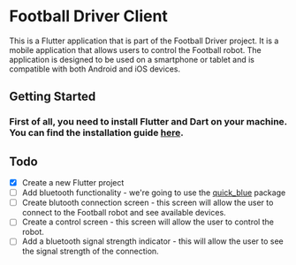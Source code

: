 # Football Driver Client

This is a Flutter application that is part of the Football Driver project. It is a mobile application that allows users to control the Football robot. The application is designed to be used on a smartphone or tablet and is compatible with both Android and iOS devices.

## Getting Started

### First of all, you need to install Flutter and Dart on your machine. You can find the installation guide [here](https://flutter.dev/docs/get-started/install).

## Todo

- [x] Create a new Flutter project
- [ ] Add bluetooth functionality - we're going to use the [quick_blue](https://pub.dev/packages/quick_blue) package
- [ ] Create blutooth connection screen - this screen will allow the user to connect to the Football robot and see available devices.
- [ ] Create a control screen - this screen will allow the user to control the robot.
- [ ] Add a bluetooth signal strength indicator - this will allow the user to see the signal strength of the connection.
